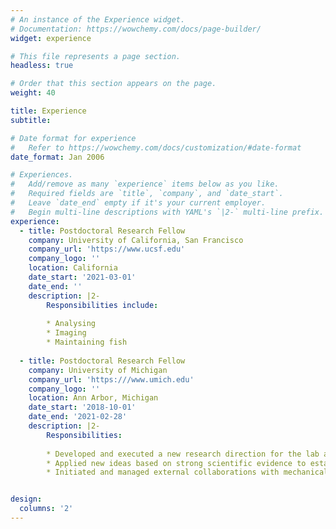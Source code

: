 ```yaml
---
# An instance of the Experience widget.
# Documentation: https://wowchemy.com/docs/page-builder/
widget: experience

# This file represents a page section.
headless: true

# Order that this section appears on the page.
weight: 40

title: Experience
subtitle:

# Date format for experience
#   Refer to https://wowchemy.com/docs/customization/#date-format
date_format: Jan 2006

# Experiences.
#   Add/remove as many `experience` items below as you like.
#   Required fields are `title`, `company`, and `date_start`.
#   Leave `date_end` empty if it's your current employer.
#   Begin multi-line descriptions with YAML's `|2-` multi-line prefix.
experience:
  - title: Postdoctoral Research Fellow
    company: University of California, San Francisco
    company_url: 'https://www.ucsf.edu'
    company_logo: ''
    location: California
    date_start: '2021-03-01'
    date_end: ''
    description: |2-
        Responsibilities include:
        
        * Analysing
        * Imaging
        * Maintaining fish
        
  - title: Postdoctoral Research Fellow
    company: University of Michigan
    company_url: 'https:///www.umich.edu'
    company_logo: ''
    location: Ann Arbor, Michigan
    date_start: '2018-10-01'
    date_end: '2021-02-28'
    description: |2-
        Responsibilities:
        
        * Developed and executed a new research direction for the lab and set up an in vitro cell-based model to study traumatic brain injury using hiPSCs
        * Applied new ideas based on strong scientific evidence to establish a strategy and analyze mitochondrial dysfunction and calcium dynamics in this system
        * Initiated and managed external collaborations with mechanical engineers, scientists and clinicians to develop a novel device that delivers compressive forces


design:
  columns: '2'
---
```

